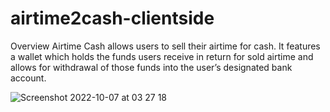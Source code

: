 # airtime2cash-clientside
Overview
Airtime Cash allows users to sell their airtime for cash. It features a wallet which holds the funds users receive in return for sold airtime and allows for withdrawal of those funds into the user’s designated bank account.

![Screenshot 2022-10-07 at 03 27 18](https://user-images.githubusercontent.com/100921034/194453711-9b93108d-fe69-46ab-a7f2-e32370c0a80d.png)
